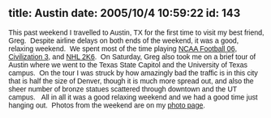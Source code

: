 title: Austin
date: 2005/10/4 10:59:22
id: 143
---
<font face="Arial">This past weekend I travelled to Austin, TX for the first time to visit my best friend, Greg.  Despite airline delays on both ends of the weekend, it was a good, relaxing weekend.  We spent most of the time playing [NCAA Football 06](http://www.amazon.com/exec/obidos/redirect?link_code=ur2&camp=1789&tag=shanechurch-20&creative=9325&path=tg/detail/-/B00083G5BM/qid=1128437482/sr=8-1/ref=pd_bbs_1?v=glance%26s=videogames%26n=507846), [Civilization 3](http://www.amazon.com/exec/obidos/redirect?link_code=ur2&camp=1789&tag=shanechurch-20&creative=9325&path=tg/detail/-/B00029QR7O/qid=1128437553/sr=8-3/ref=sr_8__i3_xgl63?v=glance%26s=videogames%26n=541966), and [NHL 2K6](http://www.amazon.com/exec/obidos/redirect?link_code=ur2&camp=1789&tag=shanechurch-20&creative=9325&path=tg/detail/-/B0009XEBWG/qid=1128437628/sr=8-2/ref=sr_8__i2_xgl63?v=glance%26s=videogames%26n=1000).  On Saturday, Greg also took me on a brief tour of Austin where we went to the Texas State Capitol and the University of Texas campus.  On the tour I was struck by how amazingly bad the traffic is in this city that is half the size of Denver, though it is much more spread out, and also the sheer number of bronze statues scattered through downtown and the UT campus.   All in all it was a good relaxing weekend and we had a good time just hanging out.  Photos from the weekend are on my [photo page](Photo.aspx).</font>